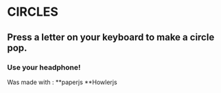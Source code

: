# CIRCLES

## Press a letter on your keyboard to make a circle pop.
### Use your headphone!

Was made with :
 **paperjs
 **Howlerjs
